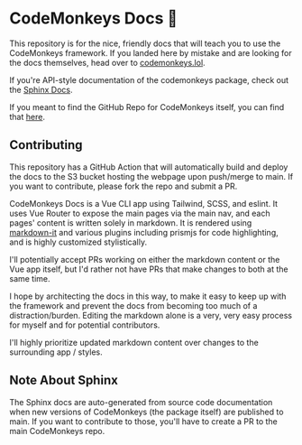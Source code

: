 # CodeMonkeys Docs 🐒

This repository is for the nice, friendly docs that will teach you to use the CodeMonkeys framework. If you landed here by mistake and are looking for the docs themselves, head over to [codemonkeys.lol](https://codemonkeys.lol).

If you're API-style documentation of the codemonkeys package, check out the [Sphinx Docs](https://cooleydw494.github.io/codemonkeys).

If you meant to find the GitHub Repo for CodeMonkeys itself, you can find that [here](https://github.com/cooleydw494/codemonkeys).

## Contributing
This repository has a GitHub Action that will automatically build and deploy the docs to the S3 bucket hosting the webpage upon push/merge to main. If you want to contribute, please fork the repo and submit a PR.

CodeMonkeys Docs is a Vue CLI app using Tailwind, SCSS, and eslint. It uses Vue Router to expose the main pages via the main nav, and each pages' content is written solely in markdown. It is rendered using [markdown-it](https://github.com/markdown-it/markdown-it) and various plugins including prismjs for code highlighting, and is highly customized stylistically.

I'll potentially accept PRs working on either the markdown content or the Vue app itself, but I'd rather not have PRs that make changes to both at the same time. 

I hope by architecting the docs in this way, to make it easy to keep up with the framework and prevent the docs from becoming too much of a distraction/burden. Editing the markdown alone is a very, very easy process for myself and for potential contributors.

I'll highly prioritize updated markdown content over changes to the surrounding app / styles.

## Note About Sphinx
The Sphinx docs are auto-generated from source code documentation when new versions of CodeMonkeys (the package itself) are published to main. If you want to contribute to those, you'll have to create a PR to the main CodeMonkeys repo.
